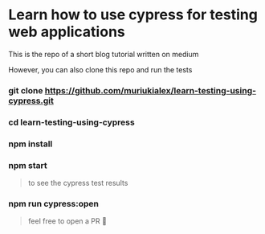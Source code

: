 # Learn how to use cypress for testing web applications

This is the repo of a short blog tutorial written on medium

However, you can also clone this repo and run the tests

### git clone https://github.com/muriukialex/learn-testing-using-cypress.git
### cd learn-testing-using-cypress
### npm install
### npm start


> to see the cypress test results
### npm run cypress:open

> feel free to open a PR 📲
